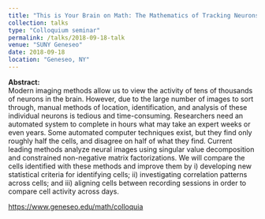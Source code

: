```yaml
---
title: "This is Your Brain on Math: The Mathematics of Tracking Neurons"
collection: talks
type: "Colloquium seminar"
permalink: /talks/2018-09-18-talk
venue: "SUNY Geneseo"
date: 2018-09-18
location: "Geneseo, NY"
---
```


<b>Abstract:</b> <br>
Modern imaging methods allow us to view the activity of tens of thousands of neurons in the brain. However, due to the large number of images to sort through, manual methods of location, identification, and analysis of these individual neurons is tedious and time-consuming. Researchers need an automated system to complete in hours what may take an expert weeks or even years. Some automated computer techniques exist, but they find only roughly half the cells, and disagree on half of what they find. Current leading methods analyze neural images using singular value decomposition and constrained non-negative matrix factorizations. We will compare the cells identified with these methods and improve them by i) developing new statistical criteria for identifying cells; ii) investigating correlation patterns across cells; and iii) aligning cells between recording sessions in order to compare cell activity across days. 

https://www.geneseo.edu/math/colloquia
